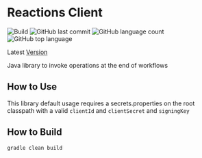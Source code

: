  # Reactions Client
![Build](https://github.com/trevorism/reactions-client/actions/workflows/build.yml/badge.svg)
![GitHub last commit](https://img.shields.io/github/last-commit/trevorism/secure-http-utils)
![GitHub language count](https://img.shields.io/github/languages/count/trevorism/secure-http-utils)
![GitHub top language](https://img.shields.io/github/languages/top/trevorism/secure-http-utils)
 
Latest [Version](https://github.com/trevorism/reactions-client/releases/latest)
 
Java library to invoke operations at the end of workflows 
 
## How to Use 
This library default usage requires a secrets.properties on the root classpath with a
valid `clientId` and `clientSecret` and `signingKey`

## How to Build
`gradle clean build`